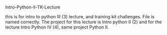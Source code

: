 Intro-Python-ll-TK-Lecture

this is for intro to python III (3) lecture, and training kit challenges. File is named correctly.  The project for this lecture is Intro python II (2) and for the lecture Intro Python IV (4), same project Python II. 